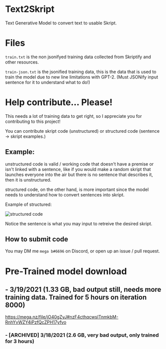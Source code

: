 # Text2Skript

Text Generative Model to convert text to usable Skript.

# Files

`train.txt` is the non jsonifyed training data collected from Skriptify and other resources.

`train-json.txt` is the jsonified training data, this is the data that is used to train the model due to new line limitations with GPT-2. (Must JSONify input sentence for it to understand what to do!)

# Help contribute... Please!

This needs a lot of training data to get right, so I appreciate you for contributing to this project!

You can contribute skript code (unstructured) or structured code (sentence -> skript examples.)

## Example:

unstructured code is valid / working code that doesn't have a premise or isn't linked with a sentence, like if you would make a random skript that launches everyone into the air but there is no sentence that describes it, then it is unstructured.

structured code, on the other hand, is more important since the model needs to understand how to convert sentences into skript.

Example of structured:

![structured code](https://media.discordapp.net/attachments/644989803494113296/822688596925349938/unknown.png)

Notice the sentence is what you may input to retreive the desired skript.

## How to submit code

You may DM me `mega b#6696` on Discord, or open up an issue / pull request.

# Pre-Trained model download

## - 3/19/2021 (1.33 GB, bad output still, needs more training data. Trained for 5 hours on iteration 8000)
https://mega.nz/file/jO40gZyJ#nzF4cthqcwsITnmkbM-RnhYvWZY4iPzfQcZPH17yfvo

### - [ARCHIVED] 3/18/2021 (2.6 GB, very bad output, only trained for 3 hours) 
